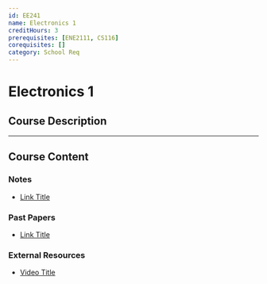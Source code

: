 ```yaml
---
id: EE241
name: Electronics 1
creditHours: 3
prerequisites: [ENE2111, CS116]
corequisites: []
category: School Req
---
```


# Electronics 1

## Course Description
<Description>

---

## Course Content

### Notes
- [Link Title](https://link.com)

### Past Papers
- [Link Title](https://link.com)

### External Resources
- [Video Title](https://link.com)
